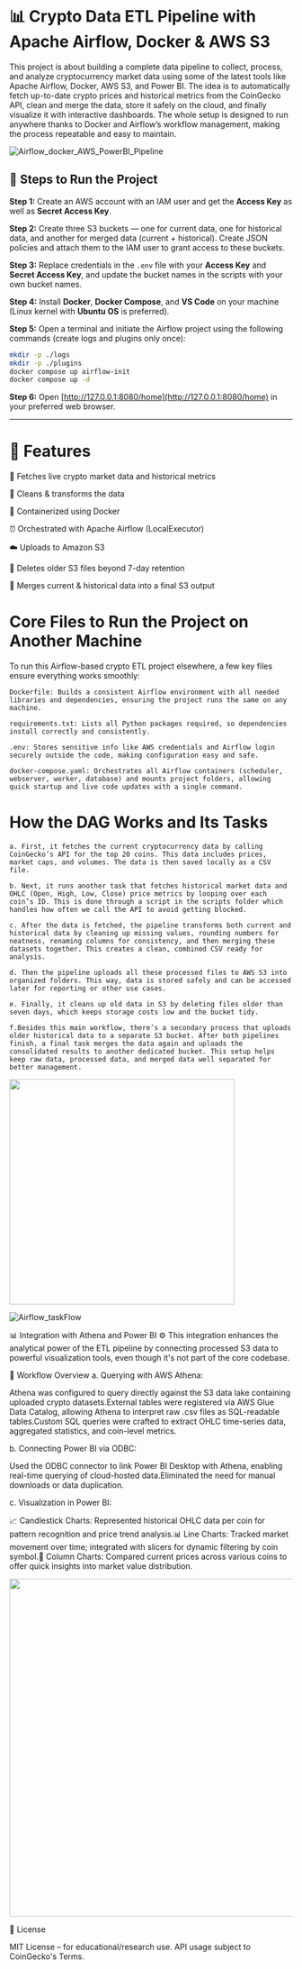 # 📊 Crypto Data ETL Pipeline with Apache Airflow, Docker & AWS S3

This project is about building a complete data pipeline to collect, process, and analyze cryptocurrency market data using some of the latest tools like Apache Airflow, Docker, AWS S3, and Power BI. The idea is to automatically fetch up-to-date crypto prices and historical metrics from the CoinGecko API, clean and merge the data, store it safely on the cloud, and finally visualize it with interactive dashboards. The whole setup is designed to run anywhere thanks to Docker and Airflow’s workflow management, making the process repeatable and easy to maintain.

![Airflow_docker_AWS_PowerBI_Pipeline](https://github.com/user-attachments/assets/30f2275b-2771-4954-b43a-9571328e5659)



## 🚀 Steps to Run the Project

**Step 1:** Create an AWS account with an IAM user and get the **Access Key** as well as **Secret Access Key**.

**Step 2:** Create three S3 buckets — one for current data, one for historical data, and another for merged data (current + historical). Create JSON policies and attach them to the IAM user to grant access to these buckets.

**Step 3:** Replace credentials in the `.env` file with your **Access Key** and **Secret Access Key**, and update the bucket names in the scripts with your own bucket names.

**Step 4:** Install **Docker**, **Docker Compose**, and **VS Code** on your machine (Linux kernel with **Ubuntu OS** is preferred).


**Step 5:** Open a terminal and initiate the Airflow project using the following commands (create logs and plugins only once):

```bash
mkdir -p ./logs
mkdir -p ./plugins
docker compose up airflow-init
docker compose up -d
```

**Step 6:** Open [http://127.0.0.1:8080/home](http://127.0.0.1:8080/home) in your preferred web browser.

---


 

# 🚀 Features

🔗 Fetches live crypto market data and historical metrics

🧹 Cleans & transforms the data

🐳 Containerized using Docker

⏰ Orchestrated with Apache Airflow (LocalExecutor)

☁️ Uploads to Amazon S3

🧽 Deletes older S3 files beyond 7-day retention

📎 Merges current & historical data into a final S3 output



# Core Files to Run the Project on Another Machine

To run this Airflow-based crypto ETL project elsewhere, a few key files ensure everything works smoothly:

    Dockerfile: Builds a consistent Airflow environment with all needed libraries and dependencies, ensuring the project runs the same on any machine.

    requirements.txt: Lists all Python packages required, so dependencies install correctly and consistently.

    .env: Stores sensitive info like AWS credentials and Airflow login securely outside the code, making configuration easy and safe.

    docker-compose.yaml: Orchestrates all Airflow containers (scheduler, webserver, worker, database) and mounts project folders, allowing quick startup and live code updates with a single command.
   
   # How the DAG Works and Its Tasks
 
    a. First, it fetches the current cryptocurrency data by calling CoinGecko’s API for the top 20 coins. This data includes prices, market caps, and volumes. The data is then saved locally as a CSV file.

    b. Next, it runs another task that fetches historical market data and OHLC (Open, High, Low, Close) price metrics by looping over each coin’s ID. This is done through a script in the scripts folder which handles how often we call the API to avoid getting blocked.

    c. After the data is fetched, the pipeline transforms both current and historical data by cleaning up missing values, rounding numbers for neatness, renaming columns for consistency, and then merging these datasets together. This creates a clean, combined CSV ready for analysis.

    d. Then the pipeline uploads all these processed files to AWS S3 into organized folders. This way, data is stored safely and can be accessed later for reporting or other use cases.

    e. Finally, it cleans up old data in S3 by deleting files older than seven days, which keeps storage costs low and the bucket tidy.
    
    f.Besides this main workflow, there’s a secondary process that uploads older historical data to a separate S3 bucket. After both pipelines finish, a final task merges the data again and uploads the consolidated results to another dedicated bucket. This setup helps keep raw data, processed data, and merged data well separated for better management.
    
<img src="https://github.com/user-attachments/assets/cf1ed55e-1101-4b3c-8e09-b8a27d89b524" width="400"/>

![Airflow_taskFlow](https://github.com/user-attachments/assets/6daad253-0174-4d9c-9732-05b6b7ef7e07)



📊 Integration with Athena and Power BI
⚙️ This integration enhances the analytical power of the ETL pipeline by connecting processed S3 data to powerful visualization tools, even though it's not part of the core codebase.

🔌 Workflow Overview
a. Querying with AWS Athena:

Athena was configured to query directly against the S3 data lake containing uploaded crypto datasets.External tables were registered via AWS Glue Data Catalog, allowing Athena to interpret raw .csv files as SQL-readable tables.Custom SQL queries were crafted to extract OHLC time-series data, aggregated statistics, and coin-level metrics.

b. Connecting Power BI via ODBC:

Used the ODBC connector to link Power BI Desktop with Athena, enabling real-time querying of cloud-hosted data.Eliminated the need for manual downloads or data duplication.

c. Visualization in Power BI:

📈 Candlestick Charts: Represented historical OHLC data per coin for pattern recognition and price trend analysis.📊 Line Charts: Tracked market movement over time; integrated with slicers for dynamic filtering by coin symbol.🧱 Column Charts: Compared current prices across various coins to offer quick insights into market value distribution.

<img src="https://github.com/user-attachments/assets/28c20945-35be-4995-b4e0-d37ed203573d" width="600"/>

    

📄 License

MIT License – for educational/research use. API usage subject to CoinGecko's Terms.
